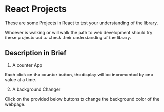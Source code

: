 # React Projects

These are some Projects in React to test your understanding of the library.

Whoever is walking or will walk the path to web development should try these projects out to check their understanding of the library.

## Description in Brief

1. A counter App

Each click on the counter button, the display will be incremented by one value at a time.

2. A background Changer

Click on the provided below buttons to change the background color of the webpage.
